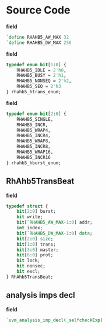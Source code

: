# Source Code
**field**
```systemverilog
`define RHAHB5_AW_MAX 32
`define RHAHB5_DW_MAX 256

```
**field**
```systemverilog
typedef enum bit[1:0] {
	RHAHB5_IDLE = 2'h0,
	RHAHB5_BUSY = 2'h1,
	RHAHB5_NONSEQ = 2'h2,
	RHAHB5_SEQ = 2'h3
} rhahb5_htrans_enum;

```
**field**
```systemverilog
typedef enum bit[2:0] {
	RHAHB5_SINGLE,
	RHAHB5_INCR,
	RHAHB5_WRAP4,
	RHAHB5_INCR4,
	RHAHB5_WRAP8,
	RHAHB5_INCR8,
	RHAHB5_WRAP16,
	RHAHB5_INCR16
} rhahb5_hburst_enum;

```
## RhAhb5TransBeat
**field**
```systemverilog
typedef struct {
	bit[2:0] burst;
	bit write;
	bit[`RHAHB5_AW_MAX-1:0] addr;
	int index;
	bit[`RHAHB5_DW_MAX-1:0] data;
	bit[2:0] size;
	bit[1:0] trans;
	bit[3:0] master;
	bit[6:0] prot;
	bit lock;
	bit nonsec;
	bit excl;
} RhAhb5TransBeat;
```

## analysis imps decl
**field**
```systemverilog
`uvm_analysis_imp_decl(_selfcheckExp)
```
